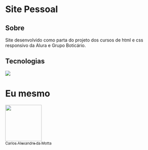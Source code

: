 <h1>Site Pessoal</h1>

<h2>Sobre</h2>
<p>Site desenvolvido como parta do projeto dos cursos de html e css responsivo da Alura e Grupo Boticário.</p>

## Tecnologias
<div>
  <img src="https://img.shields.io/badge/java-239120?style=for-the-badge&logo=html5&logoColor=white">
</div>

# Eu mesmo

[<img loading="lazy" src="https://avatars.githubusercontent.com/u/139296557?v=4" width=115><br><sub>Carlos Alexandre da Motta</sub>](http://www.mhps.com.br)
